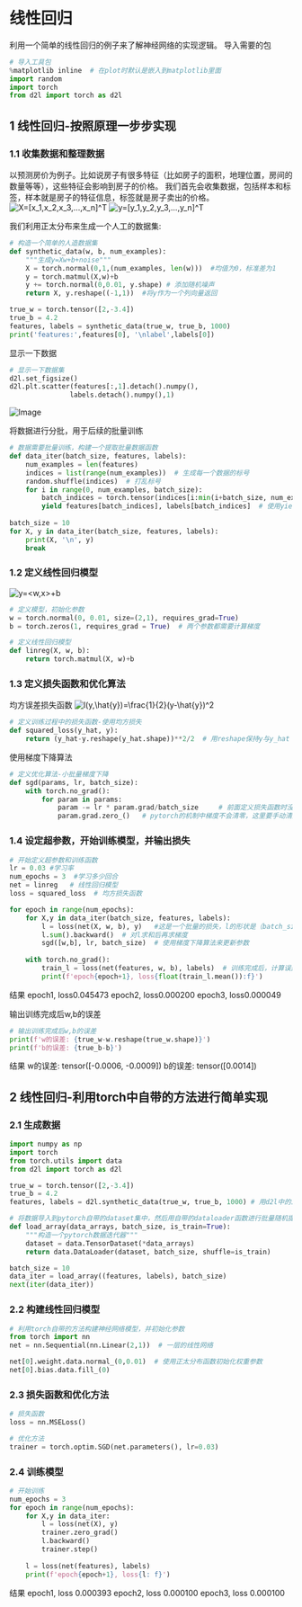 # 线性回归
利用一个简单的线性回归的例子来了解神经网络的实现逻辑。
导入需要的包
```python
# 导入工具包
%matplotlib inline  # 在plot时默认是嵌入到matplotlib里面
import random
import torch
from d2l import torch as d2l
```

## 1 线性回归-按照原理一步步实现
### 1.1 收集数据和整理数据
以预测房价为例子。比如说房子有很多特征（比如房子的面积，地理位置，房间的数量等等），这些特征会影响到房子的价格。
我们首先会收集数据，包括样本和标签，样本就是房子的特征信息，标签就是房子卖出的价格。
<img src="https://latex.codecogs.com/svg.image?X=[x_1,x_2,x_3,...,x_n]^T&space;" title="X=[x_1,x_2,x_3,...,x_n]^T " />
<img src="https://latex.codecogs.com/svg.image?y=[y_1,y_2,y_3,...,y_n]^T&space;" title="y=[y_1,y_2,y_3,...,y_n]^T " />

我们利用正太分布来生成一个人工的数据集:
```python
# 构造一个简单的人造数据集
def synthetic_data(w, b, num_examples):
    """生成y=Xw+b+noise"""
    X = torch.normal(0,1,(num_examples, len(w)))  #均值为0，标准差为1
    y = torch.matmul(X,w)+b
    y += torch.normal(0,0.01, y.shape) # 添加随机噪声
    return X, y.reshape((-1,1))  #将y作为一个列向量返回

true_w = torch.tensor([2,-3.4])
true_b = 4.2
features, labels = synthetic_data(true_w, true_b, 1000)
print('features:',features[0], '\nlabel',labels[0])
```

显示一下数据
```python
# 显示一下数据集
d2l.set_figsize()
d2l.plt.scatter(features[:,1].detach().numpy(),
               labels.detach().numpy(),1)
```

![Image](https://github.com/user-attachments/assets/97f769e7-9d2e-4111-a59f-38271668572e)

将数据进行分批，用于后续的批量训练
```python
# 数据需要批量训练，构建一个提取批量数据函数
def data_iter(batch_size, features, labels):
    num_examples = len(features)
    indices = list(range(num_examples))  # 生成每一个数据的标号
    random.shuffle(indices)  # 打乱标号
    for i in range(0, num_examples, batch_size):
        batch_indices = torch.tensor(indices[i:min(i+batch_size, num_examples)]) # 使用min防止提取数据时超出
        yield features[batch_indices], labels[batch_indices]  # 使用yield不停的返回每一批数据
        
batch_size = 10
for X, y in data_iter(batch_size, features, labels):
    print(X, '\n', y)
    break
```

### 1.2 定义线性回归模型
<img src="https://latex.codecogs.com/svg.image?y=<w,x>&plus;b" title="y=<w,x>+b" />

```python
# 定义模型，初始化参数
w = torch.normal(0, 0.01, size=(2,1), requires_grad=True)
b = torch.zeros(1, requires_grad = True)  # 两个参数都需要计算梯度

# 定义线性回归模型
def linreg(X, w, b):
    return torch.matmul(X, w)+b
```

### 1.3 定义损失函数和优化算法
均方误差损失函数
<img src="https://latex.codecogs.com/svg.image?l(y,\hat{y})=\frac{1}{2}(y-\hat{y})^2" title="l(y,\hat{y})=\frac{1}{2}(y-\hat{y})^2" />

```python
# 定义训练过程中的损失函数-使用均方损失
def squared_loss(y_hat, y):
    return (y_hat-y.reshape(y_hat.shape))**2/2  # 用reshape保持y与y_hat 维度一致
```

使用梯度下降算法
```python
# 定义优化算法-小批量梯度下降
def sgd(params, lr, batch_size):
    with torch.no_grad():
        for param in params:
            param -= lr * param.grad/batch_size     # 前面定义损失函数时没有求平均，这里除以batch_size
            param.grad.zero_()   # pytorch的机制中梯度不会清零，这里要手动清除
```

### 1.4 设定超参数，开始训练模型，并输出损失

```python
# 开始定义超参数和训练函数
lr = 0.03 #学习率
num_epochs = 3  #学习多少回合
net = linreg   # 线性回归模型
loss = squared_loss  # 均方损失函数

for epoch in range(num_epochs):
    for X,y in data_iter(batch_size, features, labels):
        l = loss(net(X, w, b), y)   #这是一个批量的损失，l的形状是（batch_size，1）而不是一个标量
        l.sum().backward()  # 对l求和后再求梯度
        sgd([w,b], lr, batch_size)  # 使用梯度下降算法来更新参数
    
    with torch.no_grad():
        train_l = loss(net(features, w, b), labels)  # 训练完成后，计算误差
        print(f'epoch{epoch+1}, loss{float(train_l.mean()):f}')
```

结果
epoch1, loss0.045473
epoch2, loss0.000200
epoch3, loss0.000049

输出训练完成后w,b的误差
```python
# 输出训练完成后w,b的误差
print(f'w的误差: {true_w-w.reshape(true_w.shape)}')
print(f'b的误差: {true_b-b}')
```
结果
w的误差: tensor([-0.0006, -0.0009])
b的误差: tensor([0.0014])

## 2 线性回归-利用torch中自带的方法进行简单实现
### 2.1 生成数据

```python
import numpy as np
import torch
from torch.utils import data
from d2l import torch as d2l

true_w = torch.tensor([2,-3.4])
true_b = 4.2
features, labels = d2l.synthetic_data(true_w, true_b, 1000) # 用d2l中的工具生成人工数据和标签
```

```python
# 将数据导入到pytorch自带的dataset集中，然后用自带的dataloader函数进行批量随机提取
def load_array(data_arrays, batch_size, is_train=True):
    """构造一个pytorch数据迭代器"""
    dataset = data.TensorDataset(*data_arrays)
    return data.DataLoader(dataset, batch_size, shuffle=is_train)

batch_size = 10
data_iter = load_array((features, labels), batch_size)
next(iter(data_iter))

```

### 2.2 构建线性回归模型

```python
# 利用torch自带的方法构建神经网络模型，并初始化参数
from torch import nn
net = nn.Sequential(nn.Linear(2,1))  # 一层的线性网络

net[0].weight.data.normal_(0,0.01)  # 使用正太分布函数初始化权重参数
net[0].bias.data.fill_(0)  
```
### 2.3 损失函数和优化方法

```python
# 损失函数
loss = nn.MSELoss()

# 优化方法
trainer = torch.optim.SGD(net.parameters(), lr=0.03)
```

### 2.4 训练模型

```python
# 开始训练
num_epochs = 3
for epoch in range(num_epochs):
    for X,y in data_iter:
        l = loss(net(X), y)
        trainer.zero_grad()
        l.backward()
        trainer.step()
        
    l = loss(net(features), labels)
    print(f'epoch{epoch+1}, loss{l: f}')
```
结果
epoch1, loss 0.000393
epoch2, loss 0.000100
epoch3, loss 0.000100


